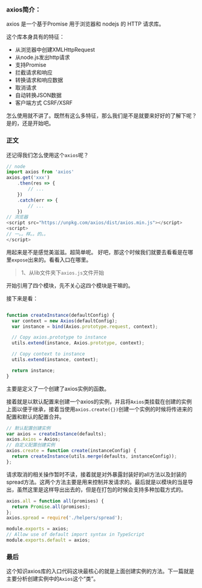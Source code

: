 ### axios简介：
axios 是一个基于Promise 用于浏览器和 nodejs 的 HTTP 请求库。

这个库本身具有的特征：

- 从浏览器中创建XMLHttpRequest
- 从node.js发出http请求
- 支持Promise
- 拦截请求和响应
- 转换请求和响应数据
- 取消请求
- 自动转换JSON数据
- 客户端方式 CSRF/XSRF

怎么使用就不讲了。既然有这么多特征，那么我们是不是就要来好好的了解下呢？是的，还是开始吧。

### 正文

还记得我们怎么使用这个`axios`呢？

```js
// node
import axios from 'axios'
axios.get('xxx')
    .then(res => {
        // ...  
    })
    .catch(err => {
        // ...
    })
// 浏览器
<script src="https://unpkg.com/axios/dist/axios.min.js"></script>
<script>
// 一。。样。。的。。
</script>
```
用起来是不是感觉美滋滋。超简单呢。
好吧，那这个时候我们就要去看看是在哪里`expose`出来的。看看入口在哪里。

>1、从lib文件夹下`axios.js`文件开始

开始引用了四个模块，先不关心这四个模块是干嘛的。

接下来是看：
```js

function createInstance(defaultConfig) {
  var context = new Axios(defaultConfig);
  var instance = bind(Axios.prototype.request, context);

  // Copy axios.prototype to instance
  utils.extend(instance, Axios.prototype, context);

  // Copy context to instance
  utils.extend(instance, context);

  return instance;
}
```
主要是定义了一个创建了axios实例的函数。

接着就是以默认配置来创建一个axios的实例，并且将`Axios`类挂载在创建的实例上面以便于继承，接着当使用`axios.create({})`创建一个实例的时候将传进来的配置和默认的配置合并。
```js
// 默认配置创建实例
var axios = createInstance(defaults);
axios.Axios = Axios;
// 自定义配置创建实例
axios.create = function create(instanceConfig) {
  return createInstance(utils.merge(defaults, instanceConfig));
};
```
请求取消的相关操作暂时不读，接着就是对外暴露封装好的all方法以及封装的spread方法。这两个方法主要是用来控制并发请求的。最后就是以模块的当是导出，虽然这里是这样导出出去的，但是在打包的时候会支持多种加载方式的。
```js
axios.all = function all(promises) {
  return Promise.all(promises);
};
axios.spread = require('./helpers/spread');

module.exports = axios;
// Allow use of default import syntax in TypeScript
module.exports.default = axios;
```
### 最后
这个知识axios库的入口代码这块最核心的就是上面创建实例的方法。下一篇就是主要分析创建实例中的`Axios`这个“类”。